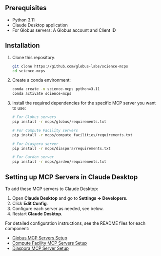 
## Prerequisites

- Python 3.11
- Claude Desktop application
- For Globus servers: A Globus account and Client ID

## Installation

1. Clone this repository:
   ```bash
   git clone https://github.com/globus-labs/science-mcps
   cd science-mcps
   ```

2. Create a conda environment:
   ```bash
   conda create -n science-mcps python=3.11
   conda activate science-mcps
   ```

3. Install the required dependencies for the specific MCP server you want to use:
   ```bash
   # For Globus servers
   pip install -r mcps/globus/requirements.txt

   # For Compute Facility servers
   pip install -r mcps/compute_facilities/requirements.txt

   # For Diaspora server
   pip install -r mcps/diaspora/requirements.txt

   # For Garden server
   pip install -r mcps/garden/requirements.txt
   ```

## Setting up MCP Servers in Claude Desktop

To add these MCP servers to Claude Desktop:

1. Open **Claude Desktop** and go to **Settings → Developers**.
2. Click **Edit Config**.
3. Configure each server as needed, see below.
4. Restart **Claude Desktop**.

For detailed configuration instructions, see the README files for each component:
- [Globus MCP Servers Setup](/mcps/globus/README.md#setting-up-mcp-servers-in-claude-desktop)
- [Compute Facility MCP Servers Setup](/mcps/compute_facilities/README.md#setting-up-mcp-servers-in-claude-desktop)
- [Diaspora MCP Server Setup](/mcps/diaspora/README.md#setting-up-the-mcp-server-in-claude-desktop)
